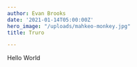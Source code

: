 ```yaml
---
author: Evan Brooks
date: '2021-01-14T05:00:00Z'
hero_image: "/uploads/mahkeo-monkey.jpg"
title: Truro

---
```

Hello World
